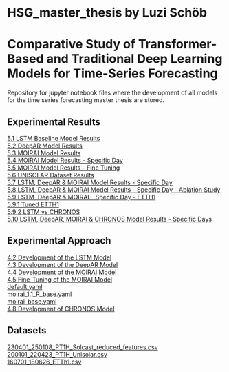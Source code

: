 # HSG_master_thesis by Luzi Schöb
# Comparative Study of Transformer-Based and Traditional Deep Learning Models for Time-Series Forecasting
Repository for jupyter notebook files where the development of all models for the time series forecasting master thesis are stored.
## Experimental Results
[5.1 LSTM Baseline Model Results](jupyter_notebooks/LSTM_Baseline.ipynb)<br>
[5.2 DeepAR Model Results](jupyter_notebooks/DeepAR_Adjusted_to_LSTM_Baseline.ipynb)<br>
[5.3 MOIRAI Model Results](jupyter_notebooks/master_thesis_master_file.ipynb)<br>
[5.4 MOIRAI Model Results - Specific Day](jupyter_notebooks/lstm_deepAR_moirai_spec_day_master_thesis_master_file.ipynb)<br>
[5.5 MOIRAI Model Results - Fine Tuning](jupyter_notebooks/uni2ts_fineTuned.ipynb)<br>
[5.6 UNISOLAR Dataset Results](jupyter_notebooks/master_thesis_master_file_unisolar.ipynb)<br>
[5.7 LSTM, DeepAR & MOIRAI Model Results - Specific Day](jupyter_notebooks/lstm_deepAR_moirai_spec_day_master_thesis_master_file.ipynb)<br>
[5.8 LSTM, DeepAR & MOIRAI Model Results - Specific Day - Ablation Study](jupyter_notebooks/lstm_deepAR_moirai_spec_day_master_thesis_master_file_ablation_study.ipynb)<br>
[5.9 LSTM, DeepAR & MOIRAI - Specific Day - ETTH1](jupyter_notebooks/lstm_deepAR_moirai_spec_day_master_thesis_master_file_etth1.ipynb)<br>
[5.9.1 Tuned ETTH1](jupyter_notebooks/lstm_deepAR_moirai_spec_day_master_thesis_master_file_etth1_tuned.ipynb)<br>
[5.9.2 LSTM vs CHRONOS](jupyter_notebooks/lstm_deepAR_moirai_chronos_multivariate_etth1_spec_day_master_thesis_master_file.ipynb)<br>
[5.10 LSTM, DeepAR, MOIRAI & CHRONOS Model Results - Specific Days](jupyter_notebooks/lstm_deepAR_moirai_chronos_multivariate_spec_day_master_thesis_master_file.ipynb)


## Experimental Approach
[4.2 Development of the LSTM Model](jupyter_notebooks/LSTM_Baseline.ipynb)<br>
[4.3 Development of the DeepAR Model](jupyter_notebooks/DeepAR_Adjusted_to_LSTM_Baseline.ipynb)<br>
[4.4 Development of the MOIRAI Model](jupyter_notebooks/MOIRAI_Adjusted_to_LSTM.ipynb)<br>
[4.5 Fine-Tuning of the MOIRAI Model](jupyter_notebooks/MOIRAI_fineTuned.ipynb)<br>
[default.yaml](yaml_files/default.yaml)<br>
[moirai_1.1_R_base.yaml](yaml_files/moirai_1.1_R_base.yaml)<br>
[moirai_base.yaml](yaml_files/moirai_base.yaml)<br>
[4.8 Development of CHRONOS Model](jupyter_notebooks/lstm_deepAR_moirai_chronos_multivariate_spec_day_master_thesis_master_file.ipynb)<br>


## Datasets
[230401_250108_PT1H_Solcast_reduced_features.csv](datasets/230401_250108_PT1H_Solcast_reduced_features.csv)<br>
[200101_220423_PT1H_Unisolar.csv](datasets/200101_220423_PT1H_Unisolar.csv)<br>
[160701_180626_ETTh1.csv](datasets/160701_180626_ETTh1.csv)<br>